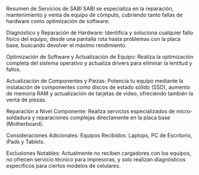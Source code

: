 Resumen de Servicios de SABI
SABI se especializa en la reparación, mantenimiento y venta de equipo de cómputo, cubriendo tanto fallas de hardware como optimización de software:

Diagnóstico y Reparación de Hardware: Identifica y soluciona cualquier fallo físico del equipo, desde una pantalla rota hasta problemas con la placa base, buscando devolver el máximo rendimiento.

Optimización de Software y Actualización de Equipo: Realiza la optimización completa del sistema operativo y actualiza drivers para eliminar la lentitud y fallos.

Actualización de Componentes y Piezas: Potencia tu equipo mediante la instalación de componentes como discos de estado sólido (SSD), aumento de memoria RAM y actualización de tarjetas de video, ofreciendo también la venta de piezas.

Reparación a Nivel Componente: Realiza servicios especializados de micro-soldadura y reparaciones complejas directamente en la placa base (Motherboard).

Consideraciones Adicionales:
Equipos Recibidos: Laptops, PC de Escritorio, iPads y Tablets.

Exclusiones Notables: Actualmente no reciben cargadores con los equipos, no ofrecen servicio técnico para impresoras, y solo realizan diagnósticos específicos para ciertos modelos de celulares.
